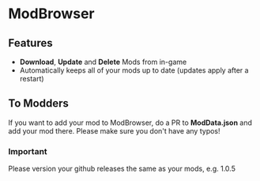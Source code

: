 # ModBrowser

## Features
- **Download**, **Update** and **Delete** Mods from in-game
- Automatically keeps all of your mods up to date (updates apply after a restart)



## To Modders
If you want to add your mod to ModBrowser, do a PR to **ModData.json** and add your mod there. Please make sure you don't have any typos!

### Important
Please version your github releases the same as your mods, e.g. 1.0.5
